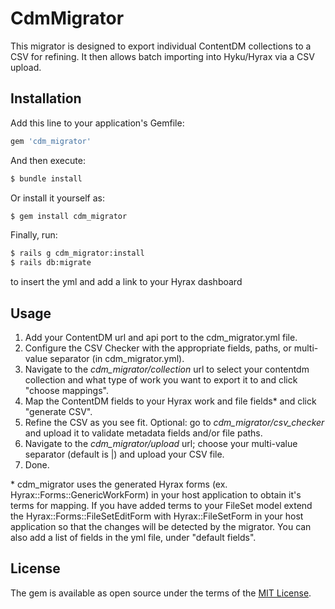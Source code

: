 # CdmMigrator
This migrator is designed to export individual ContentDM collections to a CSV for refining. It then allows batch importing into Hyku/Hyrax via a CSV upload.

## Installation
Add this line to your application's Gemfile:

```ruby
gem 'cdm_migrator'
```

And then execute:
```bash
$ bundle install
```

Or install it yourself as:
```bash
$ gem install cdm_migrator
```

Finally, run:
```bash
$ rails g cdm_migrator:install
$ rails db:migrate
```
to insert the yml and add a link to your Hyrax dashboard

## Usage
1. Add your ContentDM url and api port to the cdm_migrator.yml file.
2. Configure the CSV Checker with the appropriate fields, paths, or multi-value separator (in cdm_migrator.yml).
3. Navigate to the *cdm_migrator/collection* url to select your contentdm collection and what type of work you want to export it to and click "choose mappings".
4. Map the ContentDM fields to your Hyrax work and file fields\* and click "generate CSV".
5. Refine the CSV as you see fit. Optional: go to *cdm_migrator/csv_checker* and upload it to validate metadata fields and/or file paths.
6. Navigate to the *cdm_migrator/upload* url; choose your multi-value separator (default is |) and upload your CSV file.
7. Done.

\* cdm_migrator uses the generated Hyrax forms (ex. Hyrax::Forms::GenericWorkForm) in your host application to obtain it's terms for mapping. If you have added terms to your FileSet model extend the Hyrax::Forms::FileSetEditForm with Hyrax::FileSetForm in your host application so that the changes will be detected by the migrator. You can also add a list of fields in the yml file, under "default fields".


## License
The gem is available as open source under the terms of the [MIT License](http://opensource.org/licenses/MIT).
